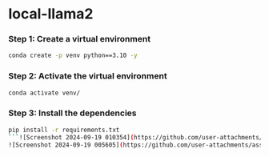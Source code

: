 # local-llama2


### Step 1: Create a virtual environment
```bash
conda create -p venv python==3.10 -y
```

### Step 2: Activate the virtual environment
```bash
conda activate venv/
```

### Step 3: Install the dependencies

```bash
pip install -r requirements.txt
```![Screenshot 2024-09-19 010354](https://github.com/user-attachments/assets/1f27dc65-7406-4146-9c80-0a828f2d8fe2)
![Screenshot 2024-09-19 005605](https://github.com/user-attachments/assets/a090473c-e974-4e30-a3dd-e02aa0df8e7c)
